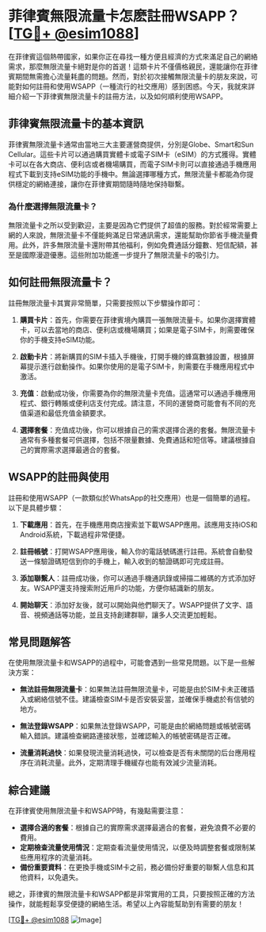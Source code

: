 # 菲律賓無限流量卡怎麽註冊WSAPP？[[TG💪+ @esim1088](https://t.me/s/esim1088)]

在菲律賓這個熱帶國家，如果你正在尋找一種方便且經濟的方式來滿足自己的網絡需求，那麼無限流量卡絕對是你的首選！這類卡片不僅價格親民，還能讓你在菲律賓期間無需擔心流量耗盡的問題。然而，對於初次接觸無限流量卡的朋友來說，可能對如何註冊和使用WSAPP（一種流行的社交應用）感到困惑。今天，我就來詳細介紹一下菲律賓無限流量卡的註冊方法，以及如何順利使用WSAPP。

## 菲律賓無限流量卡的基本資訊

菲律賓無限流量卡通常由當地三大主要運營商提供，分別是Globe、Smart和Sun Cellular。這些卡片可以通過購買實體卡或電子SIM卡（eSIM）的方式獲得。實體卡可以在各大商店、便利店或者機場購買，而電子SIM卡則可以直接通過手機應用程式下載到支持eSIM功能的手機中。無論選擇哪種方式，無限流量卡都能為你提供穩定的網絡連接，讓你在菲律賓期間隨時隨地保持聯繫。

### 為什麼選擇無限流量卡？

無限流量卡之所以受到歡迎，主要是因為它們提供了超值的服務。對於經常需要上網的人來說，無限流量卡不僅能夠滿足日常通訊需求，還能幫助你節省手機流量費用。此外，許多無限流量卡還附帶其他福利，例如免費通話分鐘數、短信配額，甚至是國際漫遊優惠。這些附加功能進一步提升了無限流量卡的吸引力。

## 如何註冊無限流量卡？

註冊無限流量卡其實非常簡單，只需要按照以下步驟操作即可：

1. **購買卡片**：首先，你需要在菲律賓境內購買一張無限流量卡。如果你選擇實體卡，可以去當地的商店、便利店或機場購買；如果是電子SIM卡，則需要確保你的手機支持eSIM功能。

2. **啟動卡片**：將新購買的SIM卡插入手機後，打開手機的蜂窩數據設置，根據屏幕提示進行啟動操作。如果你使用的是電子SIM卡，則需要在手機應用程式中激活。

3. **充值**：啟動成功後，你需要為你的無限流量卡充值。這通常可以通過手機應用程式、銀行轉賬或便利店支付完成。請注意，不同的運營商可能會有不同的充值渠道和最低充值金額要求。

4. **選擇套餐**：充值成功後，你可以根據自己的需求選擇合適的套餐。無限流量卡通常有多種套餐可供選擇，包括不限量數據、免費通話和短信等。建議根據自己的實際需求選擇最適合的套餐。

## WSAPP的註冊與使用

註冊和使用WSAPP（一款類似於WhatsApp的社交應用）也是一個簡單的過程。以下是具體步驟：

1. **下載應用**：首先，在手機應用商店搜索並下載WSAPP應用。該應用支持iOS和Android系統，下載過程非常便捷。

2. **註冊帳號**：打開WSAPP應用後，輸入你的電話號碼進行註冊。系統會自動發送一條驗證碼短信到你的手機上，輸入收到的驗證碼即可完成註冊。

3. **添加聯繫人**：註冊成功後，你可以通過手機通訊錄或掃描二維碼的方式添加好友。WSAPP還支持搜索附近用戶的功能，方便你結識新的朋友。

4. **開始聊天**：添加好友後，就可以開始與他們聊天了。WSAPP提供了文字、語音、視頻通話等功能，並且支持創建群聊，讓多人交流更加輕鬆。

## 常見問題解答

在使用無限流量卡和WSAPP的過程中，可能會遇到一些常見問題。以下是一些解決方案：

- **無法註冊無限流量卡**：如果無法註冊無限流量卡，可能是由於SIM卡未正確插入或網絡信號不佳。建議檢查SIM卡是否安裝妥當，並確保手機處於有信號的地方。

- **無法登錄WSAPP**：如果無法登錄WSAPP，可能是由於網絡問題或帳號密碼輸入錯誤。建議檢查網路連接狀態，並確認輸入的帳號密碼是否正確。

- **流量消耗過快**：如果發現流量消耗過快，可以檢查是否有未關閉的后台應用程序在消耗流量。此外，定期清理手機緩存也能有效減少流量消耗。

## 綜合建議

在菲律賓使用無限流量卡和WSAPP時，有幾點需要注意：

- **選擇合適的套餐**：根據自己的實際需求選擇最適合的套餐，避免浪費不必要的費用。
- **定期檢查流量使用情況**：定期查看流量使用情況，以便及時調整套餐或限制某些應用程序的流量消耗。
- **備份重要資料**：在更換手機或SIM卡之前，務必備份好重要的聯繫人信息和其他資料，以免遺失。

總之，菲律賓的無限流量卡和WSAPP都是非常實用的工具，只要按照正確的方法操作，就能輕鬆享受便捷的網絡生活。希望以上內容能幫助到有需要的朋友！

[[TG💪+ @esim1088](https://t.me/s/esim1088) ![Image](https://i.postimg.cc/4NQfJmqS/Snipaste-2025-05-13-00-14-12.png)]